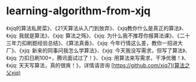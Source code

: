 # learning-algorithm-from-xjq

《xjq的算法私房菜》、《21天算法从入门到放弃》、《xjq教你什么是真正的算法》、《xjq: 我就是算法》、《xjq: 算法之殇》、《xjq: 为什么我不推荐你报算法课》、《二十三年力扣刷题经验总结》、《算法真香》、《xjq: 今年行情这么差，教你一招进大厂》、《xjq: 新来的同事问我怎么学算法》、《xjq: 今天我没写需求，但写了算法》、《xjq: 力扣日刷100+，腾讯面试过了！》、《xjq: 用算法来写需求，干净优雅！》、《xjq: 天天写算法，真的很爽！》，详情请咨询 [https://github.com/xjq7](算法之父xjq)
